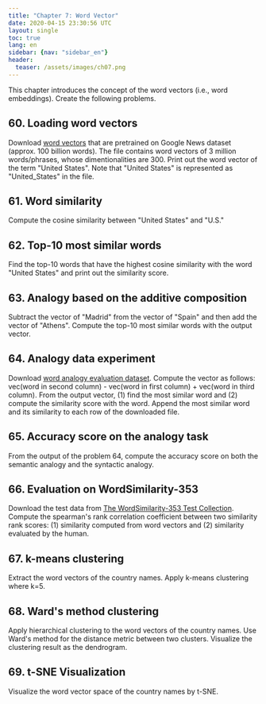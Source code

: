 ```yaml
---
title: "Chapter 7: Word Vector"
date: 2020-04-15 23:30:56 UTC
layout: single
toc: true
lang: en
sidebar: {nav: "sidebar_en"}
header:
  teaser: /assets/images/ch07.png
---
```


This chapter introduces the concept of the word vectors (i.e., word embeddings).
Create the following problems.

## 60. Loading word vectors

Download [word vectors](https://drive.google.com/file/d/0B7XkCwpI5KDYNlNUTTlSS21pQmM/edit?usp=sharing) that are pretrained on Google News dataset  (approx. 100 billion words).
The file contains word vectors of 3 million words/phrases, whose dimentionalities are 300.
Print out the word vector of the term "United States".
Note that "United States" is represented as "United_States" in the file.

## 61. Word similarity

Compute the cosine similarity between "United States" and "U.S."

## 62. Top-10 most similar words

Find the top-10 words that have the highest cosine similarity with the word "United States" and print out the similarity score.

## 63. Analogy based on the additive composition

Subtract the vector of "Madrid" from the vector of "Spain" and then add the vector of "Athens".
Compute the top-10 most similar words with the output vector.

## 64. Analogy data experiment

Download [word analogy evaluation dataset](http://download.tensorflow.org/data/questions-words.txt).
Compute the vector as follows: vec(word in second column) - vec(word in first column) + vec(word in third column).
From the output vector, (1) find the most similar word and (2) compute the similarity score with the word.
Append the most similar word and its similarity to each row of the downloaded file.

## 65. Accuracy score on the analogy task

From the output of the problem 64, compute the accuracy score on both the semantic analogy and the syntactic analogy.

## 66. Evaluation on WordSimilarity-353

Download the test data from [The WordSimilarity-353 Test Collection](http://www.gabrilovich.com/resources/data/wordsim353/wordsim353.html).
Compute the spearman's rank correlation coefficient between two similarity rank scores: (1) similarity computed from word vectors and (2) similarity evaluated by the human.

## 67. k-means clustering

Extract the word vectors of the country names.
Apply k-means clustering where k=5.

## 68. Ward's method clustering

Apply hierarchical clustering to the word vectors of the country names.
Use Ward's method for the distance metric between two clusters.
Visualize the clustering result as the dendrogram.

## 69. t-SNE Visualization

Visualize the word vector space of the country names by t-SNE.